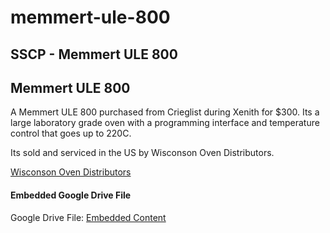 # memmert-ule-800

## SSCP - Memmert ULE 800

## Memmert ULE 800

A Memmert ULE 800 purchased from Crieglist during Xenith for $300. Its a large laboratory grade oven with a programming interface and temperature control that goes up to 220C.&#x20;

Its sold and serviced in the US by Wisconson Oven Distributors.&#x20;

[Wisconson Oven Distributors](http://www.memmertbenchlabovens.com/)

#### Embedded Google Drive File

Google Drive File: [Embedded Content](https://drive.google.com/embeddedfolderview?id=1kX2lpMZkCCoYxfG6I1-Jyab_LIiF5j4f#list)
